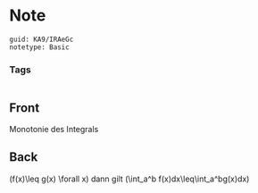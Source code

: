 # Note
```
guid: KA9/IRAeGc
notetype: Basic
```

### Tags
```
```

## Front
Monotonie des Integrals

## Back
\(f(x)\leq g(x) \forall x\) dann gilt
\(\int_a^b f(x)dx\leq\int_a^bg(x)dx\)
